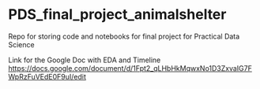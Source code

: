 # PDS_final_project_animalshelter
Repo for storing code and notebooks for final project for Practical Data Science 

Link for the Google Doc with EDA and Timeline
https://docs.google.com/document/d/1Fpt2_qLHbHkMqwxNo1D3ZxvaIG7FWpRzFuVEdE0F9uI/edit
